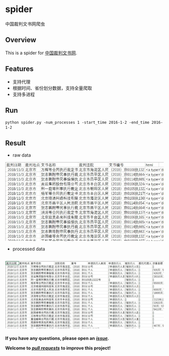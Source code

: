 # spider
中国裁判文书网爬虫
## Overview
This is a spider for [中国裁判文书网](http://wenshu.court.gov.cn/).
## Features
- 支持代理
- 根据时间、省份划分数据，支持全量爬取
- 支持多进程
## Run
```Shell
python spider.py -num_processes 1 -start_time 2016-1-2 -end_time 2016-1-2
```
## Result
- raw data

![image](https://github.com/wuyifan18/spider/blob/master/result1.jpg)
- processed data

![image](https://github.com/wuyifan18/spider/blob/master/result2.jpg)
---
**If you have any questions, please open an** ***[issue](https://github.com/wuyifan18/spider/issues).***

**Welcome to** ***[pull requests](https://github.com/wuyifan18/spider/pulls)*** **to improve this project!**
